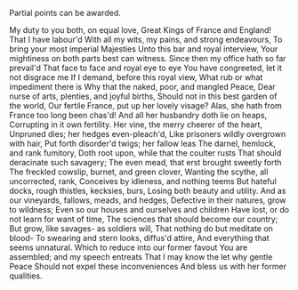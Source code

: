 Partial points can be awarded.

My duty to you both, on equal love,
Great Kings of France and England! That I have labour'd
With all my wits, my pains, and strong endeavours,
To bring your most imperial Majesties
Unto this bar and royal interview,
Your mightiness on both parts best can witness.
Since then my office hath so far prevail'd
That face to face and royal eye to eye
You have congreeted, let it not disgrace me
If I demand, before this royal view,
What rub or what impediment there is
Why that the naked, poor, and mangled Peace,
Dear nurse of arts, plenties, and joyful births,
Should not in this best garden of the world,
Our fertile France, put up her lovely visage?
Alas, she hath from France too long been chas'd!
And all her husbandry doth lie on heaps,
Corrupting in it own fertility.
Her vine, the merry cheerer of the heart,
Unpruned dies; her hedges even-pleach'd,
Like prisoners wildly overgrown with hair,
Put forth disorder'd twigs; her fallow leas
The darnel, hemlock, and rank fumitory,
Doth root upon, while that the coulter rusts
That should deracinate such savagery;
The even mead, that erst brought sweetly forth
The freckled cowslip, burnet, and green clover,
Wanting the scythe, all uncorrected, rank,
Conceives by idleness, and nothing teems
But hateful docks, rough thistles, kecksies, burs,
Losing both beauty and utility.
And as our vineyards, fallows, meads, and hedges,
Defective in their natures, grow to wildness;
Even so our houses and ourselves and children
Have lost, or do not learn for want of time,
The sciences that should become our country;
But grow, like savages- as soldiers will,
That nothing do but meditate on blood-
To swearing and stern looks, diffus'd attire,
And everything that seems unnatural.
Which to reduce into our former favout
You are assembled; and my speech entreats
That I may know the let why gentle Peace
Should not expel these inconveniences
And bless us with her former qualities.